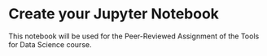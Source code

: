 # Create your Jupyter Notebook
This notebook will be used for the Peer-Reviewed Assignment of the Tools for Data Science course.
